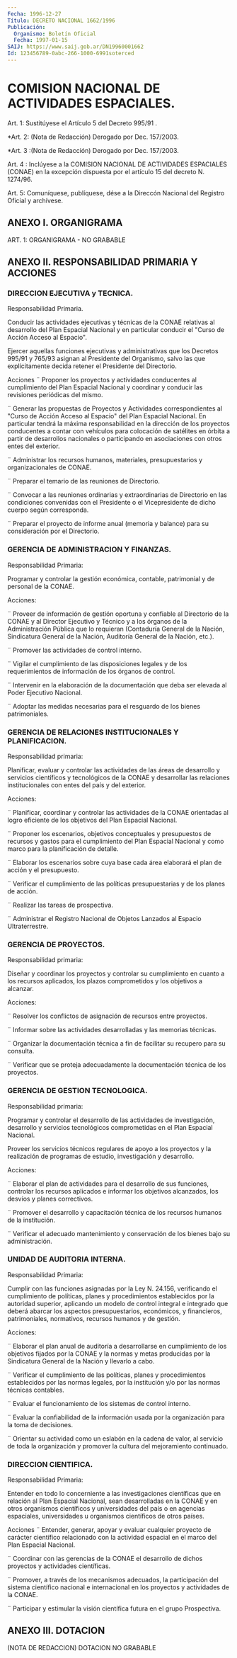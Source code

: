 ```yaml
---
Fecha: 1996-12-27
Título: DECRETO NACIONAL 1662/1996
Publicación:
  Organismo: Boletín Oficial
  Fecha: 1997-01-15
SAIJ: https://www.saij.gob.ar/DN19960001662
Id: 123456789-0abc-266-1000-6991soterced
---
```

# COMISION NACIONAL DE ACTIVIDADES ESPACIALES.

<a id="1"></a>
Art.  1: Sustitúyese  el  Artículo  5  del  Decreto  995/91 .

<a id="2"></a>
*Art.  2: (Nota de Redacción) Derogado por Dec. 157/2003.

<a id="3"></a>
*Art. 3 :(Nota de Redacción) Derogado por Dec. 157/2003.

<a id="4"></a>
Art. 4 : Inclúyese a la COMISION NACIONAL DE ACTIVIDADES ESPACIALES (CONAE) en la excepción dispuesta por el artículo 15 del decreto N. 1274/96.

<a id="5"></a>
Art. 5: Comuníquese, publíquese, dése a la Direccón Nacional del Registro Oficial y archívese.

## ANEXO I. ORGANIGRAMA

<a id="1"></a>
ART. 1: ORGANIGRAMA - NO GRABABLE

## ANEXO II. RESPONSABILIDAD PRIMARIA Y ACCIONES

### DIRECCION EJECUTIVA y TECNICA.

<a id="1"></a>
Responsabilidad Primaria.

Conducir las actividades ejecutivas y técnicas de la CONAE relativas al desarrollo del Plan Espacial Nacional y en particular conducir el "Curso de Acción Acceso al Espacio".

Ejercer aquellas funciones ejecutivas y administrativas que los Decretos 995/91 y 765/93 asignan al Presidente del Organismo, salvo las que explícitamente decida retener el Presidente del Directorio.

Acciones ¨ Proponer los proyectos y actividades conducentes al cumplimiento del Plan Espacial Nacional y coordinar y conducir las revisiones periódicas del mismo.

¨ Generar las propuestas de Proyectos y Actividades correspondientes al "Curso de Acción Acceso al Espacio" del Plan Espacial Nacional. En particular tendrá la máxima responsabilidad en la dirección de los proyectos conducentes a contar con vehículos para colocación de satélites en órbita a partir de desarrollos nacionales o participando en asociaciones con otros entes del exterior.

¨ Administrar los recursos humanos, materiales, presupuestarios y organizacionales de CONAE.

¨ Preparar el temario de las reuniones de Directorio.

¨ Convocar a las reuniones ordinarias y extraordinarias de Directorio en las condiciones convenidas con el Presidente o el Vicepresidente de dicho cuerpo según corresponda.

¨ Preparar el proyecto de informe anual (memoria y balance) para su consideración por el Directorio.

### GERENCIA DE ADMINISTRACION Y FINANZAS.

<a id="2"></a>
Responsabilidad Primaria:

Programar y controlar la gestión económica, contable, patrimonial y de personal de la CONAE.

Acciones:

¨ Proveer de información de gestión oportuna y confiable al Directorio de la CONAE y al Director Ejecutivo y Técnico y a los órganos de la Administración Pública que lo requieran (Contaduría General de la Nación, Sindicatura General de la Nación, Auditoría General de la Nación, etc.).

¨ Promover las actividades de control interno.

¨ Vigilar el cumplimiento de las disposiciones legales y de los requerimientos de información de los órganos de control.

¨ Intervenir en la elaboración de la documentación que deba ser elevada al Poder Ejecutivo Nacional.

¨ Adoptar las medidas necesarias para el resguardo de los bienes patrimoniales.

### GERENCIA DE RELACIONES INSTITUCIONALES Y PLANIFICACION.

<a id="3"></a>
Responsabilidad primaria:

Planificar, evaluar y controlar las actividades de las áreas de desarrollo y servicios científicos y tecnológicos de la CONAE y desarrollar las relaciones institucionales con entes del país y del exterior.

Acciones:

¨ Planificar, coordinar y controlar las actividades de la CONAE orientadas al logro eficiente de los objetivos del Plan Espacial Nacional.

¨ Proponer los escenarios, objetivos conceptuales y presupuestos de recursos y gastos para el cumplimiento del Plan Espacial Nacional y como marco para la planificación de detalle.

¨ Elaborar los escenarios sobre cuya base cada área elaborará el plan de acción y el presupuesto.

¨ Verificar el cumplimiento de las políticas presupuestarias y de los planes de acción.

¨ Realizar las tareas de prospectiva.

¨ Administrar el Registro Nacional de Objetos Lanzados al Espacio Ultraterrestre.

### GERENCIA DE PROYECTOS.

<a id="4"></a>
Responsabilidad primaria:

Diseñar y coordinar los proyectos y controlar su cumplimiento en cuanto a los recursos aplicados, los plazos comprometidos y los objetivos a alcanzar.

Acciones:

¨ Resolver los conflictos de asignación de recursos entre proyectos.

¨ Informar sobre las actividades desarrolladas y las memorias técnicas.

¨ Organizar la documentación técnica a fin de facilitar su recupero para su consulta.

¨ Verificar que se proteja adecuadamente la documentación técnica de los proyectos.

### GERENCIA DE GESTION TECNOLOGICA.

<a id="5"></a>
Responsabilidad primaria:

Programar y controlar el desarrollo de las actividades de investigación, desarrollo y servicios tecnológicos comprometidas en el Plan Espacial Nacional.

Proveer los servicios técnicos regulares de apoyo a los proyectos y la realización de programas de estudio, investigación y desarrollo.

Acciones:

¨ Elaborar el plan de actividades para el desarrollo de sus funciones, controlar los recursos aplicados e informar los objetivos alcanzados, los desvíos y planes correctivos.

¨ Promover el desarrollo y capacitación técnica de los recursos humanos de la institución.

¨ Verificar el adecuado mantenimiento y conservación de los bienes bajo su administración.

### UNIDAD DE AUDITORIA INTERNA.

<a id="6"></a>
Responsabilidad Primaria:

Cumplir con las funciones asignadas por la Ley N. 24.156, verificando el cumplimiento de políticas, planes y procedimientos establecidos por la autoridad superior, aplicando un modelo de control integral e integrado que deberá abarcar los aspectos presupuestarios, económicos, y financieros, patrimoniales, normativos, recursos humanos y de gestión.

Acciones:

¨ Elaborar el plan anual de auditoría a desarrollarse en cumplimiento de los objetivos fijados por la CONAE y la normas y metas producidas por la Sindicatura General de la Nación y llevarlo a cabo.

¨ Verificar el cumplimiento de las políticas, planes y procedimientos establecidos por las normas legales, por la institución y/o por las normas técnicas contables.

¨ Evaluar el funcionamiento de los sistemas de control interno.

¨ Evaluar la confiabilidad de la información usada por la organización para la toma de decisiones.

¨ Orientar su actividad como un eslabón en la cadena de valor, al servicio de toda la organización y promover la cultura del mejoramiento continuado.

### DIRECCION CIENTIFICA.

<a id="7"></a>
Responsabilidad Primaria:

Entender en todo lo concerniente a las investigaciones científicas que en relación al Plan Espacial Nacional, sean desarrolladas en la CONAE y en otros organismos científicos y universidades del país o en agencias espaciales, universidades u organismos científicos de otros países.

Acciones ¨ Entender, generar, apoyar y evaluar cualquier proyecto de carácter científico relacionado con la actividad espacial en el marco del Plan Espacial Nacional.

¨ Coordinar con las gerencias de la CONAE el desarrollo de dichos proyectos y actividades científicas.

¨ Promover, a través de los mecanismos adecuados, la participación del sistema científico nacional e internacional en los proyectos y actividades de la CONAE.

¨ Participar y estimular la visión científica futura en el grupo Prospectiva.

## ANEXO III. DOTACION

<a id="1"></a>
(NOTA DE REDACCION) DOTACION NO GRABABLE